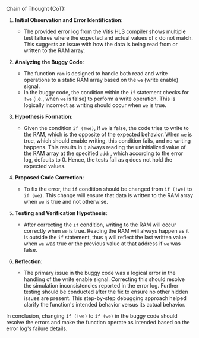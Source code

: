 Chain of Thought (CoT):

1. **Initial Observation and Error Identification**: 
   - The provided error log from the Vitis HLS compiler shows multiple test failures where the expected and actual values of `q` do not match. This suggests an issue with how the data is being read from or written to the RAM array.

2. **Analyzing the Buggy Code**:
   - The function `ram` is designed to handle both read and write operations to a static RAM array based on the `we` (write enable) signal.
   - In the buggy code, the condition within the `if` statement checks for `!we` (i.e., when `we` is false) to perform a write operation. This is logically incorrect as writing should occur when `we` is true.

3. **Hypothesis Formation**: 
   - Given the condition `if (!we)`, if `we` is false, the code tries to write to the RAM, which is the opposite of the expected behavior. When `we` is true, which should enable writing, this condition fails, and no writing happens. This results in `q` always reading the uninitialized value of the RAM array at the specified `addr`, which according to the error log, defaults to 0. Hence, the tests fail as `q` does not hold the expected values.

4. **Proposed Code Correction**:
   - To fix the error, the `if` condition should be changed from `if (!we)` to `if (we)`. This change will ensure that data is written to the RAM array when `we` is true and not otherwise.

5. **Testing and Verification Hypothesis**: 
   - After correcting the `if` condition, writing to the RAM will occur correctly when `we` is true. Reading the RAM will always happen as it is outside the `if` statement, thus `q` will reflect the last written value when `we` was true or the previous value at that address if `we` was false.

6. **Reflection**:
   - The primary issue in the buggy code was a logical error in the handling of the write enable signal. Correcting this should resolve the simulation inconsistencies reported in the error log. Further testing should be conducted after the fix to ensure no other hidden issues are present. This step-by-step debugging approach helped clarify the function's intended behavior versus its actual behavior.

In conclusion, changing `if (!we)` to `if (we)` in the buggy code should resolve the errors and make the function operate as intended based on the error log's failure details.